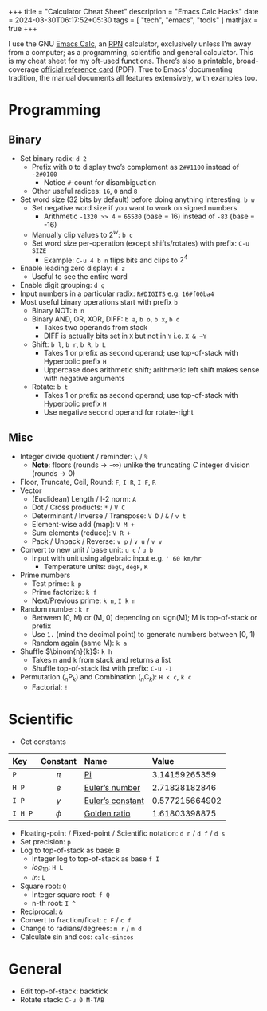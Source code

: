 +++
title = "Calculator Cheat Sheet"
description = "Emacs Calc Hacks"
date = 2024-03-30T06:17:52+05:30
tags = [ "tech", "emacs", "tools" ]
mathjax = true
+++

I use the GNU [Emacs Calc][], an [RPN][] calculator, exclusively unless I’m away from a computer; as a programming, scientific and general calculator.  This is my cheat sheet for my oft-used functions.  There’s also a printable, broad-coverage [official reference card][calc cheat] (PDF).  True to Emacs’ documenting tradition, the manual documents all features extensively, with examples too.

[rpn]: https://en.wikipedia.org/wiki/Reverse_Polish_notation
[emacs calc]: https://www.gnu.org/software/emacs/manual/html_mono/calc.html
[calc cheat]: https://www.gnu.org/software/emacs/refcards/pdf/calccard.pdf

# Programming

## Binary

* Set binary radix: `d 2`
  - Prefix with `O` to display two’s complement as `2##1100` instead of `-2#0100`
    + Notice `#`-count for disambiguation
  - Other useful radices: `16`, `0` and `8`
* Set word size (32 bits by default) before doing anything interesting: `b w`
  - Set negative word size if you want to work on signed numbers
    + Arithmetic `-1320 >> 4` = `65530` (base = 16) instead of `-83` (base = -16)
  - Manually clip values to $2^w$: `b c`
  - Set word size per-operation (except shifts/rotates) with prefix: `C-u SIZE`
    + Example: `C-u 4 b n` flips bits and clips to $2^4$
* Enable leading zero display: `d z`
  - Useful to see the entire word
* Enable digit grouping: `d g`
* Input numbers in a particular radix: `R#DIGITS` e.g. `16#f00ba4`
* Most useful binary operations start with prefix `b`
  - Binary NOT: `b n`
  - Binary AND, OR, XOR, DIFF: `b a`, `b o`, `b x`, `b d`
    + Takes two operands from stack
    + DIFF is actually bits set in `X` but not in `Y` i.e. `X & ~Y`
  - Shift: `b l`, `b r`, `b R`, `b L`
    + Takes 1 or prefix as second operand; use top-of-stack with Hyperbolic prefix `H` 
    + Uppercase does arithmetic shift; arithmetic left shift makes sense with negative arguments
  - Rotate: `b t`
    + Takes 1 or prefix as second operand; use top-of-stack with Hyperbolic prefix `H` 
    + Use negative second operand for rotate-right

## Misc

* Integer divide quotient / reminder: `\` / `%`
  - **Note**: floors (rounds → -∞) unlike the truncating _C_ integer division (rounds → 0)
* Floor, Truncate, Ceil, Round: `F`, `I R`, `I F`, `R`
* Vector
  - (Euclidean) Length / l-2 norm: `A`
  - Dot / Cross products: `*` / `V C`
  - Determinant / Inverse / Transpose: `V D` / `&` / `v t`
  - Element-wise add (map): `V M +`
  - Sum elements (reduce): `V R +`
  - Pack / Unpack / Reverse: `v p` / `v u` / `v v`
* Convert to new unit / base unit: `u c` / `u b`
  - Input with unit using algebraic input e.g. `' 60 km/hr`
    + Temperature units: `degC`, `degF`, `K`
* Prime numbers
  - Test prime: `k p`
  - Prime factorize: `k f`
  - Next/Previous prime: `k n`, `I k n`
* Random number: `k r`
  - Between [0, M) or (M, 0] depending on sign(M); M is top-of-stack or prefix
  - Use `1.` (mind the decimal point) to generate numbers between [0, 1)
  - Random again (same M): `k a`
* Shuffle $\binom{n}{k}$: `k h`
  - Takes `n` and `k` from stack and returns a list
  - Shuffle top-of-stack list with prefix: `C-u -1`
* Permutation (${}_n\mathrm{ P }_k$) and Combination (${}_n\mathrm{ C }_k$): `H k c`, `k c`
  - Factorial: `!`

# Scientific

* Get constants

| Key     | Constant | Name                 | Value          |
|:--------|:--------:|:---------------------|:---------------|
| `P`     | $\pi$    | [Pi][]               | 3.14159265359  |
| `H P`   | $e$      | [Euler’s number][]   | 2.71828182846  |
| `I P`   | $\gamma$ | [Euler’s constant][] | 0.577215664902 |
| `I H P` | $\phi$   | [Golden ratio][]     | 1.61803398875  |

* Floating-point / Fixed-point / Scientific notation: `d n` / `d f` / `d s`
* Set precision: `p`
* Log to top-of-stack as base: `B`
  - Integer log to top-of-stack as base `f I`
  - $log_{10}$: `H L`
  - $ln$: `L`
* Square root: `Q`
  - Integer square root: `f Q`
  - n-th root: `I ^`
* Reciprocal: `&`
* Convert to fraction/float: `c F` / `c f`
* Change to radians/degrees: `m r` / `m d`
* Calculate sin and cos: `calc-sincos`

# General

* Edit top-of-stack: backtick
* Rotate stack: `C-u 0 M-TAB`

[euler’s number]: https://en.wikipedia.org/wiki/E_(mathematical_constant)
[golden ratio]: https://en.wikipedia.org/wiki/Golden_ratio
[euler’s constant]: https://en.wikipedia.org/wiki/Euler%27s_constant
[pi]: https://en.wikipedia.org/wiki/Pi
